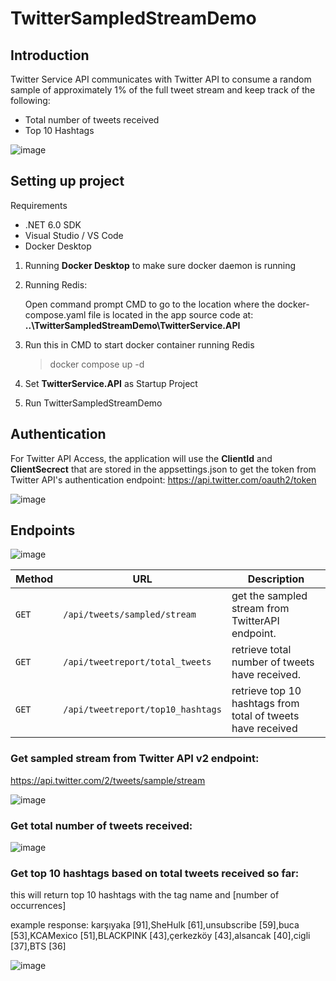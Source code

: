 # TwitterSampledStreamDemo

## Introduction

Twitter Service API communicates with Twitter API to consume a random sample of approximately 1% of the full tweet stream and keep track of the following:

- Total number of tweets received
- Top 10 Hashtags

![image](https://user-images.githubusercontent.com/54370206/185527020-1c78edd6-60a0-4881-b95b-7dd313777fa1.png)


## Setting up project

Requirements
- .NET 6.0 SDK
- Visual Studio / VS Code 
- Docker Desktop

1. Running **Docker Desktop** to make sure docker daemon is running
2. Running Redis:

	Open command prompt  CMD to go to the location where the docker-compose.yaml file is located in the app source code at: 
	**..\TwitterSampledStreamDemo\TwitterService.API**
	
3.	Run this in CMD to start docker container running Redis
	>docker compose up -d
4.  Set **TwitterService.API** as Startup Project
5. Run TwitterSampledStreamDemo

## Authentication
For Twitter API Access, the application will use the **ClientId** and **ClientSecrect** that are stored in the appsettings.json to get the token from Twitter API's authentication endpoint:
https://api.twitter.com/oauth2/token

![image](https://user-images.githubusercontent.com/54370206/185506995-cd96f82e-72f3-4091-9918-62d1413044b5.png)


## Endpoints

![image](https://user-images.githubusercontent.com/54370206/185501874-e264d79f-a201-4e32-a453-fc47f9778f15.png)

| Method   | URL                                      | Description                                                   |
| -------- | ---------------------------------------- | ------------------------------------------------------------- |
| `GET`    | `/api/tweets/sampled/stream`             | get the sampled stream from TwitterAPI endpoint.            |
| `GET`    | `/api/tweetreport/total_tweets`          | retrieve total number of tweets have received.                |
| `GET`    | `/api/tweetreport/top10_hashtags`        | retrieve top 10 hashtags from total of tweets have received   |



### Get sampled stream from Twitter API v2 endpoint:
https://api.twitter.com/2/tweets/sample/stream

![image](https://user-images.githubusercontent.com/54370206/185519259-d408a8e6-2532-42bb-b45d-1978ce1ed97d.png)

### Get total number of tweets received:
![image](https://user-images.githubusercontent.com/54370206/185517155-36a922b7-fa4c-4790-baea-f069868b460d.png)

### Get top 10 hashtags based on total tweets received so far:
this will return top 10 hashtags with the tag name and [number of occurrences]

example response: 
karşıyaka [91],SheHulk [61],unsubscribe [59],buca [53],KCAMexico [51],BLACKPINK [43],çerkezköy [43],alsancak [40],cigli [37],BTS [36]

![image](https://user-images.githubusercontent.com/54370206/185517076-7d851dec-b986-435a-87f5-04b2ebf94836.png)


